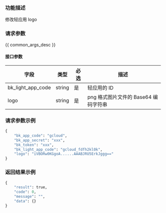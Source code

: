 ### 功能描述

修改轻应用 logo

### 请求参数

{{ common_args_desc }}

#### 接口参数

| 字段      |  类型      | 必选   |  描述      |
|-----------|------------|--------|------------|
| bk_light_app_code |  string  | 是     | 轻应用的 ID |
| logo              |  string  | 是     | png 格式图片文件的 Base64 编码字符串 |

### 请求参数示例

```python
{
    "bk_app_code": "gcloud",
    "bk_app_secret": "xxx",
    "bk_token": "xxx",
    "bk_light_app_code": "gcloud_fdfh2kl0k",
    "logo": "iVBORw0KGgoA......AAABJRU5ErkJggg=="
}
```

### 返回结果示例

```python
{
    "result": true,
    "code": 0,
    "message": "",
    "data": {}
}
```
